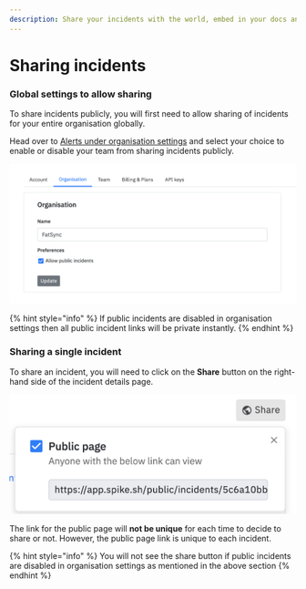 ```yaml
---
description: Share your incidents with the world, embed in your docs and more.
---
```


# Sharing incidents

### Global settings to allow sharing

To share incidents publicly,  you will first need to allow sharing of incidents for your entire organisation globally.&#x20;

Head over to [Alerts under organisation settings](https://app.spike.sh/settings/general/alerts) and select your choice to enable or disable your team from sharing incidents publicly.

![Enable public sharing from organisation settings](<../.gitbook/assets/image (46).png>)

{% hint style="info" %}
If public incidents are disabled in organisation settings then all public incident links will be private instantly.&#x20;
{% endhint %}

### Sharing a single incident

To share an incident, you will need to click on the **Share** button on the right-hand side of the incident details page.&#x20;

![Share as public page](<../.gitbook/assets/image (47).png>)

The link for the public page will **not be unique** for each time to decide to share or not. However, the public page link is unique to each incident.

{% hint style="info" %}
You will not see the share button if public incidents are disabled in organisation settings as mentioned in the above section
{% endhint %}
